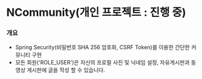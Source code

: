 # NCommunity(개인 프로젝트 : 진행 중)
<h3>개요</h3>
<ul>
  <li>Spring Security(비밀번호 SHA 256 암호화, CSRF Token)를 이용한 간단한 커뮤니티 구현</li>
  <li>모든 회원('ROLE_USER')은 자신의 프로필 사진 및 닉네임 설정, 자유게시판과 동영상 게시판에 글을 작성 할 수 있습니다.</li>
</ul>
